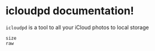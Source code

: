 # icloudpd documentation!

`icloudpd` is a tool to all your iCloud photos to local storage

```{toctree}
size
raw
```
